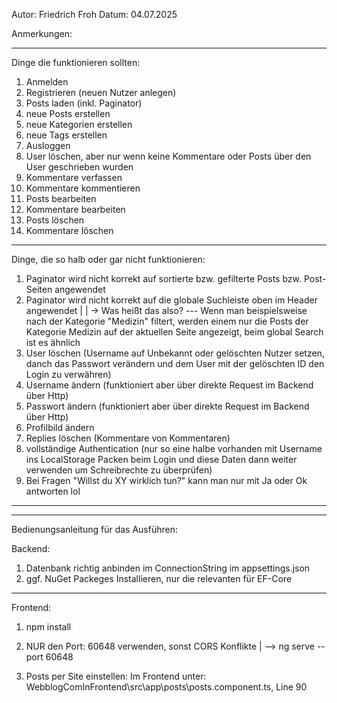 Autor: Friedrich Froh
Datum: 04.07.2025

Anmerkungen:

-----------------------------------------------------------------------------------------------------------------------------------------------------------------------------------------

Dinge die funktionieren sollten:

1. Anmelden
2. Registrieren (neuen Nutzer anlegen)
3. Posts laden (inkl. Paginator)
4. neue Posts erstellen
5. neue Kategorien erstellen
6. neue Tags erstellen
7. Ausloggen
8. User löschen, aber nur wenn keine Kommentare oder Posts über den User geschrieben wurden
9. Kommentare verfassen
10. Kommentare kommentieren
11. Posts bearbeiten
12. Kommentare bearbeiten
13. Posts löschen
14. Kommentare löschen

-----------------------------------------------------------------------------------------------------------------------------------------------------------------------------------------

Dinge, die so halb oder gar nicht funktionieren:

1. Paginator wird nicht korrekt auf sortierte bzw. gefilterte Posts bzw. Post-Seiten angewendet
2. Paginator wird nicht korrekt auf die globale Suchleiste oben im Header angewendet
|
|
-> Was heißt das also? --- Wenn man beispielsweise nach der Kategorie "Medizin" filtert, werden einem nur die Posts der Kategorie Medizin auf der aktuellen Seite angezeigt, beim 
                           global Search ist es ähnlich
3. User löschen (Username auf Unbekannt oder gelöschten Nutzer setzen, danch das Passwort verändern und dem User mit der gelöschten ID den Login zu verwähren)
4. Username ändern (funktioniert aber über direkte Request im Backend über Http)
5. Passwort ändern (funktioniert aber über direkte Request im Backend über Http)
6. Profilbild ändern
7. Replies löschen (Kommentare von Kommentaren)
8. vollständige Authentication (nur so eine halbe vorhanden mit Username ins LocalStorage Packen beim Login und diese Daten dann weiter verwenden um Schreibrechte zu überprüfen)
9. Bei Fragen "Willst du XY wirklich tun?" kann man nur mit Ja oder Ok antworten lol

-----------------------------------------------------------------------------------------------------------------------------------------------------------------------------------------
-----------------------------------------------------------------------------------------------------------------------------------------------------------------------------------------

Bedienungsanleitung für das Ausführen:

Backend:
1. Datenbank richtig anbinden im ConnectionString im appsettings.json
2. ggf. NuGet Packeges Installieren, nur die relevanten für EF-Core

-----------------------------------------------------------------------------------------------------------------------------------------------------------------------------------------

Frontend:
1. npm install
2. NUR den Port: 60648 verwenden, sonst CORS Konflikte
|
--> ng serve --port 60648

3. Posts per Site einstellen: Im Frontend unter: WebblogComInFrontend\src\app\posts\posts.component.ts, Line 90
